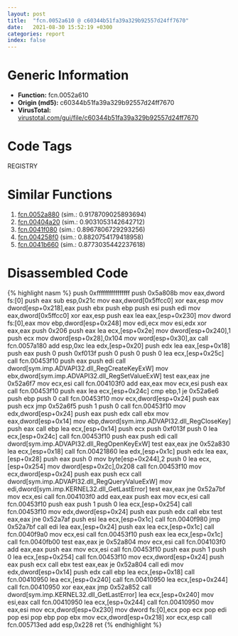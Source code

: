 ```yaml
---
layout: post
title:  "fcn.0052a610 @ c60344b51fa39a329b92557d24ff7670"
date:   2021-08-30 15:52:19 +0300
categories: report
index: false
---
```


# Generic Information
- **Function:** fcn.0052a610
- **Origin (md5):** c60344b51fa39a329b92557d24ff7670
- **VirusTotal:** [virustotal.com/gui/file/c60344b51fa39a329b92557d24ff7670][virustotal_ref]

# Code Tags
<span class="tag" id="REGISTRY">REGISTRY</span>


# Similar Functions

1. [fcn.0052a880][similar_1_ref] (sim.: 0.9178709025893694)
2. [fcn.00404a20][similar_2_ref] (sim.: 0.9031053142642712)
3. [fcn.0041f080][similar_3_ref] (sim.: 0.8967806729293256)
4. [fcn.004258f0][similar_4_ref] (sim.: 0.8820754179418958)
5. [fcn.0041b660][similar_5_ref] (sim.: 0.8773035442237618)


# Disassembled Code

{% highlight nasm %}
push 0xffffffffffffffff
push 0x5a808b
mov eax,dword fs:[0]
push eax
sub esp,0x21c
mov eax,dword[0x5ffcc0]
xor eax,esp
mov dword[esp+0x218],eax
push ebx
push ebp
push esi
push edi
mov eax,dword[0x5ffcc0]
xor eax,esp
push eax
lea eax,[esp+0x230]
mov dword fs:[0],eax
mov ebp,dword[esp+0x248]
mov edi,ecx
mov esi,edx
xor eax,eax
push 0x206
push eax
lea ecx,[esp+0x2e]
mov dword[esp+0x240],1
push ecx
mov dword[esp+0x28],0x104
mov word[esp+0x30],ax
call fcn.0057a180
add esp,0xc
lea edx,[esp+0x20]
push edx
lea eax,[esp+0x18]
push eax
push 0
push 0xf013f
push 0
push 0
push 0
lea ecx,[esp+0x25c]
call fcn.00453f10
push eax
push edi
call dword[sym.imp.ADVAPI32.dll_RegCreateKeyExW]
mov ebx,dword[sym.imp.ADVAPI32.dll_RegSetValueExW]
test eax,eax
jne 0x52a6f7
mov ecx,esi
call fcn.004103f0
add eax,eax
mov ecx,esi
push eax
call fcn.00453f10
push eax
lea ecx,[esp+0x24c]
cmp ebp,1
je 0x52a6e6
push ebp
push 0
call fcn.00453f10
mov ecx,dword[esp+0x24]
push eax
push ecx
jmp 0x52a6f5
push 1
push 0
call fcn.00453f10
mov edx,dword[esp+0x24]
push eax
push edx
call ebx
mov eax,dword[esp+0x14]
mov ebp,dword[sym.imp.ADVAPI32.dll_RegCloseKey]
push eax
call ebp
lea ecx,[esp+0x14]
push ecx
push 0xf013f
push 0
lea ecx,[esp+0x24c]
call fcn.00453f10
push eax
push edi
call dword[sym.imp.ADVAPI32.dll_RegOpenKeyExW]
test eax,eax
jne 0x52a830
lea ecx,[esp+0x18]
call fcn.00421860
lea edx,[esp+0x1c]
push edx
lea eax,[esp+0x28]
push eax
push 0
mov byte[esp+0x244],2
push 0
lea ecx,[esp+0x254]
mov dword[esp+0x2c],0x208
call fcn.00453f10
mov ecx,dword[esp+0x24]
push eax
push ecx
call dword[sym.imp.ADVAPI32.dll_RegQueryValueExW]
mov edi,dword[sym.imp.KERNEL32.dll_GetLastError]
test eax,eax
jne 0x52a7bf
mov ecx,esi
call fcn.004103f0
add eax,eax
push eax
mov ecx,esi
call fcn.00453f10
push eax
push 1
push 0
lea ecx,[esp+0x254]
call fcn.00453f10
mov edx,dword[esp+0x24]
push eax
push edx
call ebx
test eax,eax
jne 0x52a7af
push esi
lea ecx,[esp+0x1c]
call fcn.0040f980
jmp 0x52a7bf
call edi
lea eax,[esp+0x24]
push eax
lea ecx,[esp+0x1c]
call fcn.0040f9a0
mov ecx,esi
call fcn.00453f10
push eax
lea ecx,[esp+0x1c]
call fcn.0040fb00
test eax,eax
je 0x52a804
mov ecx,esi
call fcn.004103f0
add eax,eax
push eax
mov ecx,esi
call fcn.00453f10
push eax
push 1
push 0
lea ecx,[esp+0x254]
call fcn.00453f10
mov ecx,dword[esp+0x24]
push eax
push ecx
call ebx
test eax,eax
je 0x52a804
call edi
mov edx,dword[esp+0x14]
push edx
call ebp
lea ecx,[esp+0x18]
call fcn.00410950
lea ecx,[esp+0x240]
call fcn.00410950
lea ecx,[esp+0x244]
call fcn.00410950
xor eax,eax
jmp 0x52a852
call dword[sym.imp.KERNEL32.dll_GetLastError]
lea ecx,[esp+0x240]
mov esi,eax
call fcn.00410950
lea ecx,[esp+0x244]
call fcn.00410950
mov eax,esi
mov ecx,dword[esp+0x230]
mov dword fs:[0],ecx
pop ecx
pop edi
pop esi
pop ebp
pop ebx
mov ecx,dword[esp+0x218]
xor ecx,esp
call fcn.005713ed
add esp,0x228
ret
{% endhighlight %}


[similar_1_ref]: /report/fcn.0052a880@c60344b51fa39a329b92557d24ff7670
[similar_2_ref]: /report/fcn.00404a20@a1c6b07868a0eea8f4ee5a872aa71909
[similar_3_ref]: /report/fcn.0041f080@be7fba7cc724acf4ae2900d99e0fc9c3
[similar_4_ref]: /report/fcn.004258f0@1123b7aa5760238fe93045e585b8234c
[similar_5_ref]: /report/fcn.0041b660@3e981d1767f44f5fe2446a49ffe52f4e
[virustotal_ref]: https://www.virustotal.com/gui/file/c60344b51fa39a329b92557d24ff7670